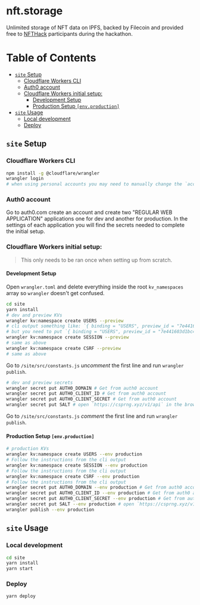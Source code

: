 # nft.storage <!-- omit in toc -->

Unlimited storage of NFT data on IPFS, backed by Filecoin and provided free to [NFTHack](https://nfthack.ethglobal.co/) participants during the hackathon.

# Table of Contents <!-- omit in toc -->
- [`site` Setup](#site-setup)
  - [Cloudflare Workers CLI](#cloudflare-workers-cli)
  - [Auth0 account](#auth0-account)
  - [Cloudflare Workers initial setup:](#cloudflare-workers-initial-setup)
    - [Development Setup](#development-setup)
    - [Production Setup `[env.production]`](#production-setup-envproduction)
- [`site` Usage](#site-usage)
  - [Local development](#local-development)
  - [Deploy](#deploy)
   


## `site` Setup 
### Cloudflare Workers CLI
```bash
npm install -g @cloudflare/wrangler
wrangler login
# when using personal accounts you may need to manually change the `account_id` inside `wrangler.toml` 
```

### Auth0 account
Go to auth0.com create an account and create two "REGULAR WEB APPLICATION" applications one for dev and another for production. In the settings of each application you will find the secrets needed to complete the initial setup.

### Cloudflare Workers initial setup:
> This only needs to be ran once when setting up from scratch.  
   

#### Development Setup   

Open `wrangler.toml` and delete everything inside the root `kv_namespaces` array so `wrangler` doesn't get confused.

```bash
cd site
yarn install
# dev and preview KVs
wrangler kv:namespace create USERS --preview
# cli output something like: `{ binding = "USERS", preview_id = "7e441603d1bc4d5a87f6cecb959018e4" }`
# but you need to put `{ binding = "USERS", preview_id = "7e441603d1bc4d5a87f6cecb959018e4", id = "7e441603d1bc4d5a87f6cecb959018e4" }` inside the `kv_namespaces`.
wrangler kv:namespace create SESSION --preview
# same as above
wrangler kv:namespace create CSRF --preview
# same as above
```
Go to `/site/src/constants.js` *uncomment* the first line and run `wrangler publish`.

```bash
# dev and preview secrets
wrangler secret put AUTH0_DOMAIN # Get from auth0 account
wrangler secret put AUTH0_CLIENT_ID # Get from auth0 account
wrangler secret put AUTH0_CLIENT_SECRET # Get from auth0 account
wrangler secret put SALT # open `https://csprng.xyz/v1/api` in the browser and use the value of `Data`
```
Go to `/site/src/constants.js` *comment* the first line and run `wrangler publish`.

#### Production Setup `[env.production]`
```bash
# production KVs
wrangler kv:namespace create USERS --env production
# Follow the instructions from the cli output
wrangler kv:namespace create SESSION --env production
# Follow the instructions from the cli output
wrangler kv:namespace create CSRF --env production
# Follow the instructions from the cli output
wrangler secret put AUTH0_DOMAIN --env production # Get from auth0 account
wrangler secret put AUTH0_CLIENT_ID --env production # Get from auth0 account
wrangler secret put AUTH0_CLIENT_SECRET --env production # Get from auth0 account
wrangler secret put SALT --env production # open `https://csprng.xyz/v1/api` in the browser and use the value of `Data`
wrangler publish --env production
```

## `site` Usage

### Local development
```bash
cd site
yarn install
yarn start
```

### Deploy
`yarn deploy`
